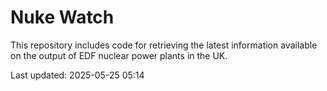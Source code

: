 # Nuke Watch

This repository includes code for retrieving the latest information available on the output of EDF nuclear power plants in the UK.

Last updated: 2025-05-25 05:14
